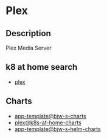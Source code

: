 # Plex

## Description

Plex Media Server

## k8 at home search

- [plex](https://nanne.dev/k8s-at-home-search/#/plex)

## Charts

- [app-template@bjw-s-charts](https://bjw-s.github.io/helm-charts/)
- [plex@k8s-at-home-charts](https://k8s-at-home.com/charts/)
- [app-template@bjw-s-helm-charts](http://bjw-s.github.io/helm-charts/)
